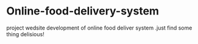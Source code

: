 # Online-food-delivery-system
project wedsite development of online food deliver system .just find some thing delisious! 
